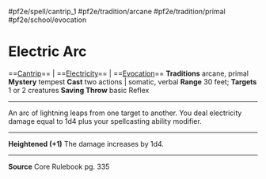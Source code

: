 #pf2e/spell/cantrip_1 #pf2e/tradition/arcane #pf2e/tradition/primal #pf2e/school/evocation
# Electric Arc
==[Cantrip](Cantrip.md)== | ==[Electricity](Electricity.md)== | ==[Evocation](Evocation.md)==
**Traditions** arcane, primal
**Mystery** tempest
**Cast** two actions | somatic, verbal
**Range** 30 feet; **Targets** 1 or 2 creatures
**Saving Throw** basic Reflex

---
An arc of lightning leaps from one target to another. You deal electricity damage equal to 1d4 plus your spellcasting ability modifier.

---
**Heightened (+1)** The damage increases by 1d4.

---
**Source** Core Rulebook pg. 335